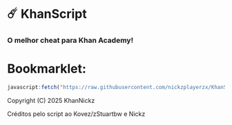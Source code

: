 # ☄️ KhanScript
### O melhor cheat para Khan Academy!

# Bookmarklet:
```js
javascript:fetch("https://raw.githubusercontent.com/nickzplayerzx/KhanScript/refs/heads/main/KhanScript.js").then(t=>t.text()).then(eval);
```

Copyright (C) 2025 KhanNickz

Créditos pelo script ao Kovez/zStuartbw e Nickz
